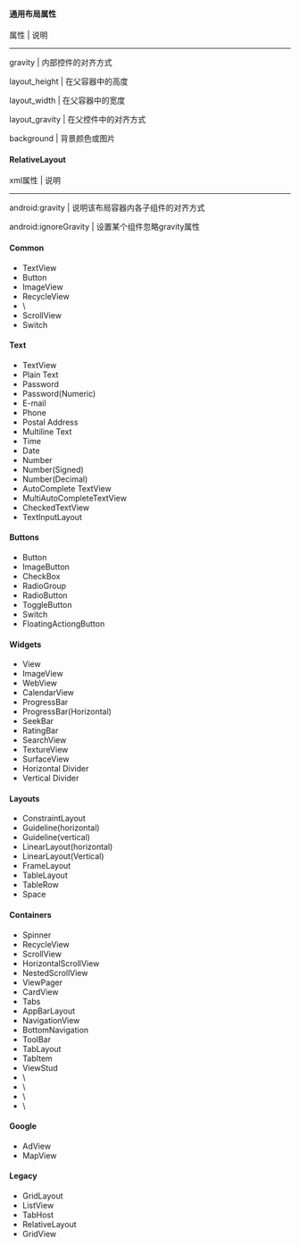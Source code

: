 ####  通用布局属性

属性 | 说明

---



gravity | 内部控件的对齐方式

layout_height | 在父容器中的高度

layout_width | 在父容器中的宽度

layout_gravity | 在父控件中的对齐方式

background | 背景颜色或图片



#### RelativeLayout

xml属性 | 说明

---

android:gravity | 说明该布局容器内各子组件的对齐方式

android:ignoreGravity | 设置某个组件忽略gravity属性





#### Common

* TextView
* Button
* ImageView
* RecycleView
* \\<fragment>
* ScrollView
* Switch

#### Text

* TextView
* Plain Text
* Password
* Password(Numeric)
* E-mail
* Phone
* Postal Address
* Multiline Text
* Time
* Date
* Number
* Number(Signed)
* Number(Decimal)
* AutoComplete TextView
* MultiAutoCompleteTextView
* CheckedTextView
* TextInputLayout

#### Buttons

* Button
* ImageButton
* CheckBox
* RadioGroup
* RadioButton
* ToggleButton
* Switch
* FloatingActiongButton

#### Widgets

* View
* ImageView
* WebView
* CalendarView
* ProgressBar
* ProgressBar(Horizontal)
* SeekBar
* RatingBar
* SearchView
* TextureView
* SurfaceView
* Horizontal Divider
* Vertical Divider

#### Layouts

* ConstraintLayout
* Guideline(horizontal)
* Guideline(vertical)
* LinearLayout(horizontal)
* LinearLayout(Vertical)
* FrameLayout
* TableLayout
* TableRow
* Space

#### Containers

* Spinner
* RecycleView
* ScrollView
* HorizontalScrollView
* NestedScrollView
* ViewPager
* CardView
* Tabs
* AppBarLayout
* NavigationView
* BottomNavigation
* ToolBar
* TabLayout
* TabItem
* ViewStud
* \\<include>
* \\<fragment>
* \\<view>
* \\<requestFocus>

#### Google

* AdView
* MapView



#### Legacy

* GridLayout
* ListView
* TabHost
* RelativeLayout
* GridView